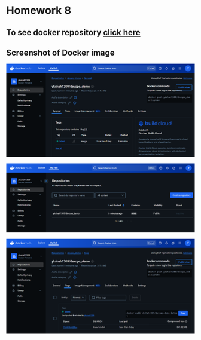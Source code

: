# Homework 8

## To see docker repository [click here](https://hub.docker.com/repository/docker/ykshah1309/devops_demo/general)

## Screenshot of Docker image

![Docker_image_screenshot](https://github.com/yash-kamlesh-shah/yash-kamlesh-shah-IS601-Homework8-Spring2025-yks/blob/master/Homework8_1.png)

![Docker_image_screenshot](https://github.com/yash-kamlesh-shah/yash-kamlesh-shah-IS601-Homework8-Spring2025-yks/blob/master/Homework8_2.png)

![Docker_image_screenshot](https://github.com/yash-kamlesh-shah/yash-kamlesh-shah-IS601-Homework8-Spring2025-yks/blob/master/Homework8_3.png)
